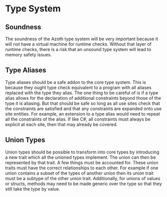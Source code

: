 # Type System

## Soundness

The soundness of the Azoth type system will be very important because it will not have a virtual
machine for runtime checks. Without that layer of runtime checks, there is a risk that an unsound
type system will lead to memory safety issues.

## Type Aliases

Type aliases should be a safe addon to the core type system. This is because they ought type check
equivalent to a program with all aliases replaced with the type they alias. The one thing to be
careful of is if a type alias allows for the declaration of additional constraints beyond those of
the type it is aliasing. But that should be safe so long as all use sites check that the constraints
are satisfied and that any constraints are expanded onto use site entities. For example, an
extension to a type alias would need to repeat all the constraints of the alias. If like C#, all
constraints must always be explicit at each site, then that may already be covered.

## Union Types

Union types should be possible to transform into core types by introducing a new trait which all the
unioned types implement. The union can then be represented by that trait. A few things must be
accounted for. These union traits must have the correct relationships to each other. For example if
one union contains a subset of the types of another union then its union trait must be a subtype of
the other union trait. Additionally, for unions of values or structs, methods may need to be made
generic over the type so that they still take the type by value.
